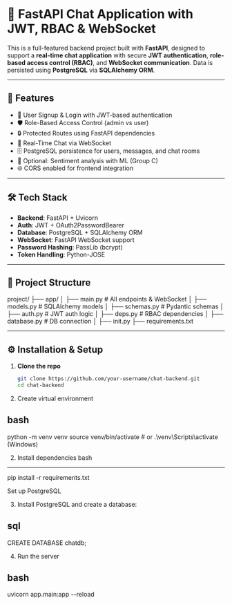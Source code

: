 # 💬 FastAPI Chat Application with JWT, RBAC & WebSocket

This is a full-featured backend project built with **FastAPI**, designed to support a **real-time chat application** with secure **JWT authentication**,
**role-based access control (RBAC)**, and **WebSocket communication**. Data is persisted using **PostgreSQL** via **SQLAlchemy ORM**.

---

## 🚀 Features

- 🔐 User Signup & Login with JWT-based authentication
- 🛡️ Role-Based Access Control (admin vs user)
- 🔒 Protected Routes using FastAPI dependencies
- 💬 Real-Time Chat via WebSocket
- 🗄️ PostgreSQL persistence for users, messages, and chat rooms
- 🧠 Optional: Sentiment analysis with ML (Group C)
- 🌐 CORS enabled for frontend integration

---

## 🛠️ Tech Stack

- **Backend**: FastAPI + Uvicorn
- **Auth**: JWT + OAuth2PasswordBearer
- **Database**: PostgreSQL + SQLAlchemy ORM
- **WebSocket**: FastAPI WebSocket support
- **Password Hashing**: PassLib (bcrypt)
- **Token Handling**: Python-JOSE

---

## 📂 Project Structure

project/
├── app/
│ ├── main.py # All endpoints & WebSocket
│ ├── models.py # SQLAlchemy models
│ ├── schemas.py # Pydantic schemas
│ ├── auth.py # JWT auth logic
│ ├── deps.py # RBAC dependencies
│ ├── database.py # DB connection
│ ├── init.py
├── requirements.txt


---

## ⚙️ Installation & Setup

1. **Clone the repo**
   ```bash
   git clone https://github.com/your-username/chat-backend.git
   cd chat-backend

   
1. Create virtual environment

bash
----
python -m venv venv
source venv/bin/activate  # or .\venv\Scripts\activate (Windows)

2. Install dependencies
bash
------
pip install -r requirements.txt

Set up PostgreSQL

3. Install PostgreSQL and create a database:

sql
-----
CREATE DATABASE chatdb;

4. Run the server

bash
-----
uvicorn app.main:app --reload
